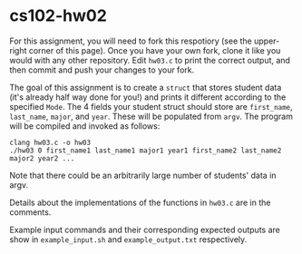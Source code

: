 # cs102-hw02
For this assignment, you will need to fork this respotiory (see the upper-right corner of this page).
Once you have your own fork, clone it like you would with any other repository. Edit 
`hw03.c` to print the correct output, and then commit and push your changes to your fork.

The goal of this assignment is to create a `struct` that stores student data (it's already half way done for you!) and prints it different according to the specified `Mode`. The 4 fields your student struct should store are `first_name`, `last_name`, `major`, and `year`. These will be populated from `argv`. The program will be compiled and invoked as follows:

```
clang hw03.c -o hw03
./hw03 0 first_name1 last_name1 major1 year1 first_name2 last_name2 major2 year2 ...
```
Note that there could be an arbitrarily large number of students' data in argv. 

Details about the implementations of the functions in `hw03.c` are in the comments.

Example input commands and their corresponding expected outputs are show in `example_input.sh` and `example_output.txt` respectively.

